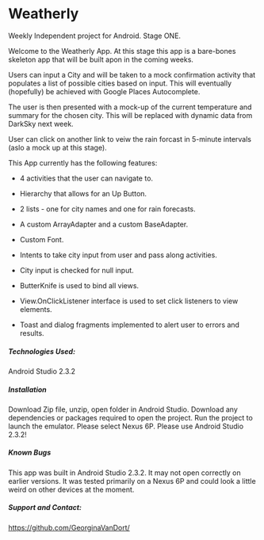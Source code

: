 # Weatherly

Weekly Independent project for Android. Stage ONE.

Welcome to the Weatherly App. At this stage this app is a bare-bones skeleton app that will be built apon in the coming weeks.

Users can input a City and will be taken to a mock confirmation activity that populates a list of possible cities based on input. This will eventually (hopefully) be achieved with Google Places Autocomplete.

The user is then presented with a mock-up of the current temperature and summary for the chosen city. This will be replaced with dynamic data from DarkSky next week.

User can click on another link to veiw the rain forcast in 5-minute intervals (aslo a mock up at this stage).

This App currently has the following features:
 
- 4 activities that the user can navigate to.

- Hierarchy that allows for an Up Button.

- 2 lists - one for city names and one for rain forecasts.

- A custom ArrayAdapter and a custom BaseAdapter.

- Custom Font.

- Intents to take city input from user and pass along activities.

- City input is checked for null input.  

- ButterKnife is used to bind all views.

- View.OnClickListener interface is used to set click listeners to view elements.

- Toast and dialog fragments implemented to alert user to errors and results.

##### Technologies Used:

Android Studio 2.3.2

##### Installation

Download Zip file, unzip, open folder in Android Studio. Download any dependencies or packages required to open the project.
Run the project to launch the emulator. Please select Nexus 6P.
Please use Android Studio 2.3.2! 

##### Known Bugs

This app was built in Android Studio 2.3.2. It may not open correctly on earlier versions. It was tested primarily on a Nexus 6P and could look a little weird on other devices at the moment.

##### Support and Contact:

https://github.com/GeorginaVanDort/




